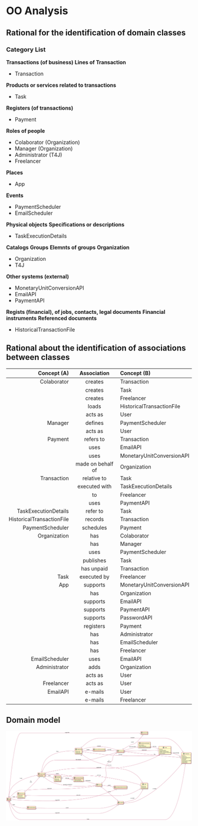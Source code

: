 # OO Analysis

## Rational for the identification of domain classes

### Category List

**Transactions (of business)**
**Lines of Transaction**

- Transaction

**Products or services related to transactions**

- Task

**Registers (of transactions)**

- Payment

**Roles of people**

- Colaborator (Organization)
- Manager (Organization)
- Administrator (T4J)
- Freelancer

**Places**

- App

**Events**

- PaymentScheduler
- EmailScheduler

**Physical objects**
**Specifications or descriptions**

- TaskExecutionDetails

**Catalogs**
**Groups**
**Elemnts of groups**
**Organization**

- Organization
- T4J

**Other systems (external)**

- MonetaryUnitConversionAPI
- EmailAPI
- PaymentAPI

**Regists (financial), of jobs, contacts, legal documents**
**Financial instruments**
**Referenced documents**

- HistoricalTransactionFile



## **Rational about the identification of associations between classes**

|Concept (A)               |Association            |Concept (B)               |
|-------------------------:|:---------------------:|:-------------------------|
|Colaborator               |creates                |Transaction               |
|                          |creates                |Task                      |
|                          |creates                |Freelancer                |
|                          |loads                  |HistoricalTransactionFile |
|                          |acts as                |User                      |
|Manager                   |defines                |PaymentScheduler          |
|                          |acts as                |User                      |
|Payment                   |refers to              |Transaction               |
|                          |uses                   |EmailAPI                  |
|                          |uses                   |MonetaryUnitConversionAPI |
|                          |made on behalf of      |Organization              |
|Transaction               |relative to            |Task                      |
|                          |executed with          |TaskExecutionDetails      |
|                          |to                     |Freelancer                |
|                          |uses                   |PaymentAPI                |
|TaskExecutionDetails      |refer to               |Task                      |
|HistoricalTransactionFile |records                |Transaction               |
|PaymentScheduler          |schedules              |Payment                   |
|Organization              |has                    |Colaborator               |
|                          |has                    |Manager                   |
|                          |uses                   |PaymentScheduler          |
|                          |publishes              |Task                      |
|                          |has unpaid             |Transaction               |
|Task                      |executed by            |Freelancer                |
|App                       |supports               |MonetaryUnitConversionAPI |
|                          |has                    |Organization              |
|                          |supports               |EmailAPI                  |
|                          |supports               |PaymentAPI                |
|                          |supports               |PasswordAPI               |
|                          |registers              |Payment                   |
|                          |has                    |Administrator             |
|                          |has                    |EmailScheduler            |
|                          |has                    |Freelancer                |
|EmailScheduler            |uses                   |EmailAPI                  |
|Administrator             |adds                   |Organization              |
|                          |acts as                |User                      |
|Freelancer                |acts as                |User                      |
|EmailAPI                  |e-mails                |User                      |
|                          |e-mails                |Freelancer                |



## Domain model

![MD.svg](MD.svg)
